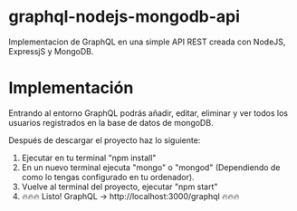 # graphql-nodejs-mongodb-api

Implementacion de GraphQL en una simple API REST creada con NodeJS, ExpressjS y MongoDB.

# Implementación

Entrando al entorno GraphQL podrás añadir, editar, eliminar y ver todos los usuarios registrados en la base de datos de mongoDB.

Después de descargar el proyecto haz lo siguiente:

1) Ejecutar en tu terminal "npm install"
2) En un nuevo terminal ejecuta "mongo" o "mongod" (Dependiendo de como lo tengas configurado en tu ordenador).
3) Vuelve al terminal del proyecto, ejecutar "npm start"
4) 🔥🔥🔥 Listo! GraphQL -> http://localhost:3000/graphql 🔥🔥🔥

